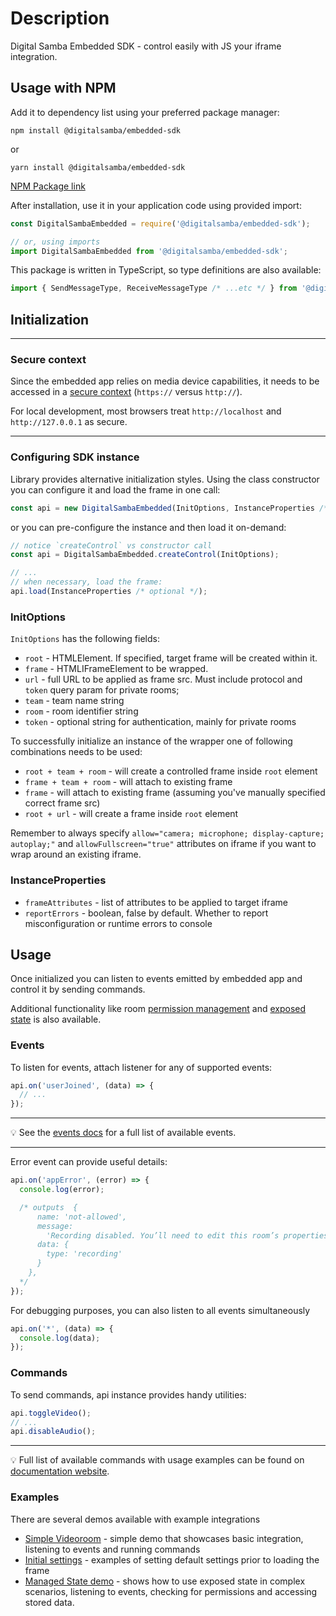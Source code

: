 # Description

Digital Samba Embedded SDK - control easily with JS your iframe integration.

## Usage with NPM

Add it to dependency list using your preferred package manager:

`npm install @digitalsamba/embedded-sdk`

or

`yarn install @digitalsamba/embedded-sdk`

[NPM Package link](https://www.npmjs.com/package/@digitalsamba/embedded-sdk)


After installation, use it in your application code using provided import:

```js
const DigitalSambaEmbedded = require('@digitalsamba/embedded-sdk');

// or, using imports
import DigitalSambaEmbedded from '@digitalsamba/embedded-sdk';
```

This package is written in TypeScript, so type definitions are also available:

```ts
import { SendMessageType, ReceiveMessageType /* ...etc */ } from '@digitalsamba/embedded-sdk';
```

## Initialization

---
### Secure context

️Since the embedded app relies on media device capabilities, it needs to be accessed in a [secure context](https://developer.mozilla.org/en-US/docs/Web/Security/Secure_Contexts) (`https://` versus `http://`).

For local development, most browsers treat `http://localhost` and `http://127.0.0.1` as secure.

---
### Configuring SDK instance

Library provides alternative initialization styles. Using the class constructor you can configure it and load the frame
in one call:

```js
const api = new DigitalSambaEmbedded(InitOptions, InstanceProperties /* optional */);
```

or you can pre-configure the instance and then load it on-demand:

```js
// notice `createControl` vs constructor call
const api = DigitalSambaEmbedded.createControl(InitOptions);

// ...
// when necessary, load the frame:
api.load(InstanceProperties /* optional */);
```

### InitOptions

`InitOptions` has the following fields:

- `root` - HTMLElement. If specified, target frame will be created within it.
- `frame` - HTMLIFrameElement to be wrapped.
- `url` - full URL to be applied as frame src. Must include protocol and `token` query param for private rooms;
- `team` - team name string
- `room` - room identifier string
- `token` - optional string for authentication, mainly for private rooms

To successfully initialize an instance of the wrapper one of following combinations needs to be used:

- `root + team + room` - will create a controlled frame inside `root` element
- `frame + team + room` - will attach to existing frame
- `frame` - will attach to existing frame (assuming you've manually specified correct frame src)
- `root + url` - will create a frame inside `root` element

Remember to always specify `allow="camera; microphone; display-capture; autoplay;"` and `allowFullscreen="true"` attributes on iframe if you want to wrap around an existing iframe.

### InstanceProperties

- `frameAttributes` - list of attributes to be applied to target iframe
- `reportErrors` - boolean, false by default. Whether to report misconfiguration or runtime errors to console

## Usage
Once initialized you can listen to events emitted by embedded app and control it by sending commands.

Additional functionality like room [permission management](https://docs.digitalsamba.com/reference/sdk/properties/permissionmanager) and [exposed state](https://docs.digitalsamba.com/reference/sdk/properties/roomstate) is also available.

### Events
To listen for events, attach listener for any of supported events:

```js
api.on('userJoined', (data) => {
  // ...
});
```
---

💡 See the [events docs](https://docs.digitalsamba.com/reference/sdk/events) for a full list of available events.

---
Error event can provide useful details:
```js
api.on('appError', (error) => {
  console.log(error);

  /* outputs  {
      name: 'not-allowed',
      message:
        'Recording disabled. You’ll need to edit this room’s properties to record sessions in this room',
      data: {
        type: 'recording'
      }
    },
  */
});
```

For debugging purposes, you can also listen to all events simultaneously
```js
api.on('*', (data) => {
  console.log(data);
});
```

### Commands

To send commands, api instance provides handy utilities:

```js
api.toggleVideo();
// ...
api.disableAudio();
```
---

💡 Full list of available commands with usage examples can be found on [documentation website](https://docs.digitalsamba.com/reference/sdk/methods).


### Examples

There are several demos available with example integrations
* [Simple Videoroom](https://digitalsamba.github.io/embedded-sdk/dist/demo/videoroom.html) - simple demo that showcases basic integration, listening to events and running commands
* [Initial settings](https://digitalsamba.github.io/embedded-sdk/dist/demo/initial-config.html) - examples of setting default settings prior to loading the frame
* [Managed State demo](https://digitalsamba.github.io/embedded-sdk/dist/demo/managed-state.html) - shows how to use exposed state in complex scenarios, listening to events, checking for permissions and accessing stored data.
